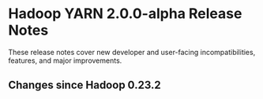 # Hadoop YARN 2.0.0-alpha Release Notes

These release notes cover new developer and user-facing incompatibilities, features, and major improvements.

## Changes since Hadoop 0.23.2



